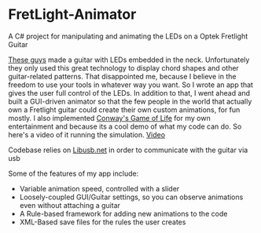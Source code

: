 FretLight-Animator
==================
A C# project for manipulating and animating the LEDs on a Optek Fretlight Guitar

<a href="http://www.fretlight.com/">These guys</a> made a guitar with LEDs embedded in the neck. Unfortunately they only used this great technology to display chord shapes and other guitar-related patterns. That disappointed me, because I believe in the freedom to use your tools in whatever way you want. So I wrote an app that gives the user full control of the LEDs. In addition to that, I went ahead and built a GUI-driven animator so that the few people in the world that actually own a Fretlight guitar could create their own custom animations, for fun mostly. I also implemented <a href="http://en.wikipedia.org/wiki/Conway%27s_Game_of_Life">Conway's Game of Life</a> for my own entertainment and because its a cool demo of what my code can do. 
So here's a video of it running the simulation.
<a href="http://www.youtube.com/watch?v=WIm-njaGjdA"> Video</a>

Codebase relies on <a href="http://sourceforge.net/projects/libusbdotnet/">Libusb.net</a> in order to communicate with the guitar via usb

Some of the features of my app include:
- Variable animation speed, controlled with a slider
- Loosely-coupled GUI/Guitar settings, so you can observe animations even without attaching a guitar
- A Rule-based framework for adding new animations to the code
- XML-Based save files for the rules the user creates